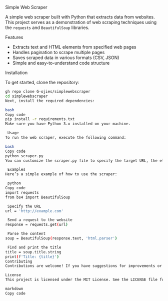 Simple Web Scraper

A simple web scraper built with Python that extracts data from websites. This project serves as a demonstration of web scraping techniques using the `requests` and `BeautifulSoup` libraries.

Features

- Extracts text and HTML elements from specified web pages
- Handles pagination to scrape multiple pages
- Saves scraped data in various formats (CSV, JSON)
- Simple and easy-to-understand code structure

Installation

To get started, clone the repository:

```bash
gh repo clone G-ojies/simplewebscraper
cd simplewebscraper
Next, install the required dependencies:

bash
Copy code
pip install -r requirements.txt
Make sure you have Python 3.x installed on your machine.

 Usage
To run the web scraper, execute the following command:

bash
Copy code
python scraper.py
You can customize the scraper.py file to specify the target URL, the elements you want to scrape, and the output format.

 Examples
Here’s a simple example of how to use the scraper:

 python
Copy code
import requests
from bs4 import BeautifulSoup

 Specify the URL
url = 'http://example.com'

 Send a request to the website
response = requests.get(url)

 Parse the content
soup = BeautifulSoup(response.text, 'html.parser')

 Find and print the title
title = soup.title.string
print(f'Title: {title}')
Contributing
Contributions are welcome! If you have suggestions for improvements or new features, please open an issue or submit a pull request.

License
This project is licensed under the MIT License. See the LICENSE file for details.

markdown
Copy code
